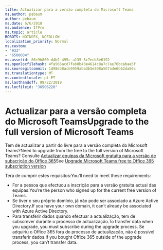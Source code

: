```yaml
---
title: Actualizar para a versão completa do Microsoft Teams
ms.author: pebaum
author: pebaum
ms.date: 6/6/2018
ms.audience: ITPro
ms.topic: article
ROBOTS: NOINDEX, NOFOLLOW
localization_priority: Normal
ms.custom:
- "933"
- "6500004"
ms.assetid: 86e9b860-d4b2-495c-a135-5c7ecb8e6192
ms.openlocfilehash: 4fa566acd7fab0b43e4614c8a7c7ae76bcabaa5f
ms.sourcegitcommit: 1d98db8acb9959aba3b5e308a567ade6b62da56c
ms.translationtype: MT
ms.contentlocale: pt-PT
ms.lasthandoff: 08/22/2019
ms.locfileid: "36506228"
---
```

# <a name="upgrade-to-the-full-version-of-microsoft-teams"></a><span data-ttu-id="e0d70-102">Actualizar para a versão completa do Microsoft Teams</span><span class="sxs-lookup"><span data-stu-id="e0d70-102">Upgrade to the full version of Microsoft Teams</span></span>

<span data-ttu-id="e0d70-103">Tem de actualizar a partir do livre para a versão completa do Microsoft Teams?</span><span class="sxs-lookup"><span data-stu-id="e0d70-103">Need to upgrade from the free to the full version of Microsoft Teams?</span></span> <span data-ttu-id="e0d70-104">Consulte [Actualizar equipas da Microsoft gratuita para a versão de subscrição do Office 365](https://docs.microsoft.com/microsoftteams/upgrade-freemium)</span><span class="sxs-lookup"><span data-stu-id="e0d70-104">See [Upgrade Microsoft Teams free to Office 365 subscription version](https://docs.microsoft.com/microsoftteams/upgrade-freemium)</span></span>

<span data-ttu-id="e0d70-105">Terá de cumprir estes requisitos:</span><span class="sxs-lookup"><span data-stu-id="e0d70-105">You’ll need to meet these requirements:</span></span>

- <span data-ttu-id="e0d70-106">For a pessoa que efectuou a inscrição para a versão gratuita actual das equipas.</span><span class="sxs-lookup"><span data-stu-id="e0d70-106">You’re the person who signed up for the current free version of Teams.</span></span>
- <span data-ttu-id="e0d70-107">Se tiver o seu próprio domínio, já não pode ser associado a Azure Active Directory.</span><span class="sxs-lookup"><span data-stu-id="e0d70-107">If you have your own domain, it can’t already be associated with Azure Active Directory.</span></span>
- <span data-ttu-id="e0d70-108">Para transferir dados quando efectuar a actualização, tem de subscrever durante o processo de actualização.</span><span class="sxs-lookup"><span data-stu-id="e0d70-108">To transfer data when you upgrade, you must subscribe during the upgrade process.</span></span> <span data-ttu-id="e0d70-109">Se adquiriu o Office 365 fora do processo de actualização, não é possível transferir dados.</span><span class="sxs-lookup"><span data-stu-id="e0d70-109">If you bought Office 365 outside of the upgrade process, you can’t transfer data.</span></span>
